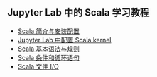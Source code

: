 ## Jupyter Lab 中的 Scala 学习教程
- [Scala 简介与安装配置](https://dreamhomes.top/340.html)
- [Jupyter Lab 中配置 Scala kernel](https://dreamhomes.top/688.html)
- [Scala 基本语法与规则](https://dreamhomes.top/691.html)
- [Scala 条件和循环语句]()
- [Scala 文件 I/O](https://nbviewer.jupyter.org/github/dreamhomes/scala-learning-tutorials/blob/master/file-IO.ipynb)


